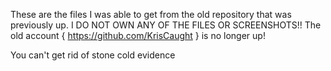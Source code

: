 These are the files I was able to get from the old repository that was previously up.
I DO NOT OWN ANY OF THE FILES OR SCREENSHOTS!! 
The old account { https://github.com/KrisCaught } is no longer up!

You can't get rid of stone cold evidence
